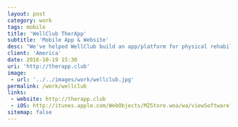 ```yaml
---
layout: post
category: work
tags: mobile
title: 'WellClub TherApp'
subtitle: 'Mobile App & Website'
desc: "We've helped WellClub build an app/platform for physical rehabilitation connecting therapists and patients featuring motion device integration for the prescribed exercises."
client: 'America'
date: 2016-10-19 15:30
uri: 'http://therapp.club'
image:
 - url: '../../images/work/wellclub.jpg'
permalink: /work/wellclub
links:
 - website: http://therapp.club
 - iOS: http://itunes.apple.com/WebObjects/MZStore.woa/wa/viewSoftware?id=1144187568&mt=8
sitemap: false
---
```

